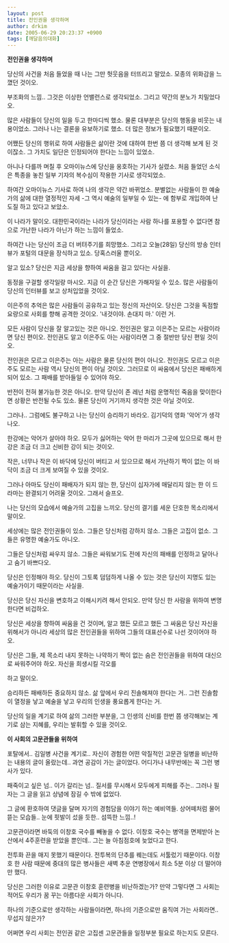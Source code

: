 ```yaml
---
layout: post
title: 전인권을 생각하며
author: drkim
date: 2005-06-29 20:23:37 +0900
tags: [깨달음의대화]
---
```

**전인권을 생각하며**

당신의 사건을 처음 들었을 때 나는 그만 헛웃음을 터뜨리고 말았소. 모종의 위화감을 느꼈던 것이오. 

부조화의 느낌.. 그것은 이상한 언밸런스로 생각되었소. 그리고 약간의 분노가 치밀었다오. 

많은 사람들이 당신의 일을 두고 한마디씩 했소. 물론 대부분은 당신의 행동을 비웃는 내용이었소. 그러나 나는 결론을 유보하기로 했소. 더 많은 정보가 필요했기 때문이오. 

어쨌든 당신의 행위로 하여 사람들은 삶이란 것에 대하여 한번 쯤 더 생각해 보게 된 것이잖소. 그 가치도 일단은 인정되어야 한다는 느낌이 있었소.

아니나 다를까 며칠 후 오마이뉴스에 당신을 옹호하는 기사가 실렸소. 처음 들었던 소식은 특종을 놓친 일부 기자의 복수심이 작용한 기사로 생각되었소. 

하여간 오마이뉴스 기사로 하여 나의 생각은 약간 바뀌었소. 분별없는 사람들이 한 예술가의 삶에 대한 열정적인 자세 -그 역시 예술의 일부일 수 있는- 에 함부로 개입하여 난도질 하고 있다고 보았소. 

이 나라가 말이오. 대한민국이라는 나라가 당신이라는 사람 하나를 포용할 수 없다면 참으로 가난한 나라가 아닌가 하는 느낌이 들었소. 

하여간 나는 당신이 조금 더 버텨주기를 희망했소. 그리고 오늘(28일) 당신의 방송 인터뷰가 포털의 대문을 장식하고 있소. 당혹스러울 뿐이오. 

알고 있소? 당신은 지금 세상을 향하여 싸움을 걸고 있다는 사실을. 

동정을 구걸할 생각일랑 마시오. 지금 이 순간 당신은 가해자일 수 있소. 많은 사람들이 당신의 인터뷰를 보고 상처입었을 것이오. 

이은주의 추억은 많은 사람들이 공유하고 있는 정신의 자산이오. 당신은 그것을 독점할 요량으로 사회를 향해 공격한 것이오. '내것이야. 손대지 마.' 이런 거. 

모든 사람이 당신을 잘 알고있는 것은 아니오. 전인권은 알고 이은주는 모르는 사람이라면 당신 편이오. 전인권도 알고 이은주도 아는 사람이라면 그 중 절반만 당신 편일 것이오.

전인권은 모르고 이은주는 아는 사람은 물론 당신의 편이 아니오. 전인권도 모르고 이은주도 모르는 사람 역시 당신의 편이 아닐 것이오. 그러므로 이 싸움에서 당신은 패배하게 되어 있소. 그 패배를 받아들일 수 있어야 하오.

반전이 전혀 불가능한 것은 아니오. 만약 당신이 존 레넌 처럼 운명적인 죽음을 맞이한다면 상황은 반전될 수도 있소. 물론 당신이 거기까지 생각한 것은 아닐 것이오.

그러나.. 그럼에도 불구하고 나는 당신이 승리하기 바라오. 김기덕의 영화 '악어'가 생각나오. 

한강에는 악어가 살아야 하오. 모두가 싫어하는 악어 한 마리가 그곳에 있으므로 해서 한강은 조금 더 크고 신비한 강이 되는 것이오.

작은, 너무나 작은 이 바닥에 당신이 버티고 서 있으므로 해서 가난하기 짝이 없는 이 바닥이 조금 더 크게 보여질 수 있을 것이오. 

그러나 아마도 당신이 패배자가 되지 않는 한, 당신이 십자가에 매달리지 않는 한 이 드라마는 완결되기 어려울 것이오. 그래서 슬프오.

나는 당신의 모습에서 예술가의 고집을 느끼오. 당신의 결기를 세운 단호한 목소리에서 말이오. 

세상에는 많은 전인권들이 있소. 그들은 당신처럼 강하지 않소. 그들은 고집이 없소. 그들은 유명한 예술가도 아니오. 

그들은 당신처럼 싸우지 않소. 그들은 싸워보기도 전에 자신의 패배를 인정하고 달아나고 숨기 바쁘다오. 

당신은 인정해야 하오. 당신이 그토록 덤덤하게 나올 수 있는 것은 당신이 지명도 있는 예술가이기 때문이라는 사실을.

당신은 당신 자신을 변호하고 이해시키려 해서 안되오. 만약 당신 한 사람을 위하여 변명한다면 비겁하오.

당신은 세상을 향하여 싸움을 건 것이며, 알고 했든 모르고 했든 그 싸움은 당신 자신을 위해서가 아니라 세상의 많은 전인권들을 위하여 그들의 대표선수로 나선 것이어야 하오. 

당신은 그들, 제 목소리 내지 못하는 나약하기 짝이 없는 숨은 전인권들을 위하여 대신으로 싸워주어야 하오. 자신을 희생시킬 각오를 

하고 말이오.

승리하든 패배하든 중요하지 않소. 삶 앞에서 우리 진솔해져야 한다는 거.. 그런 진솔함이 열정을 낳고 예술을 낳고 우리의 인생을 풍요롭게 한다는 거.

당신의 일을 계기로 하여 삶의 그러한 부분을, 그 인생의 신비를 한번 쯤 생각해보는 계기로 삼는 지혜를, 우리는 발휘할 수 있을 것이오.

**이 사회의 고문관들을 위하여**

포탈에서.. 김일병 사건을 계기로.. 자신이 경험한 어떤 악질적인 고문관 일병을 비난하는 내용의 글이 올랐는데.. 과연 공감이 가는 글이었다. 어디가나 내무반에는 꼭 그런 병사가 있다. 

패죽이고 싶은 넘.. 이가 갈리는 넘.. 질서를 무시해서 모두에게 피해를 주는.. 그러나 필자는 그 글을 읽고 상념에 잠길 수 밖에 없었다. 

그 글에 환호하여 댓글을 달며 자기의 경험담을 이야기 하는 예비역들. 상어떼처럼 물어뜯는 모습들.. 눈에 핏발이 섰을 듯한.. 섬뜩한 느낌..! 

고문관이라면 바둑의 이창호 국수를 빼놓을 수 없다. 이창호 국수는 병역을 면제받아 논산에서 4주훈련을 받았을 뿐인데.. 그는 늘 아침점호에 늦었다고 한다. 

전투화 끈을 매지 못했기 때문이다. 전투복의 단추를 꿰는데도 서툴렀기 때문이다. 이창호 한 사람 때문에 중대의 많은 병사들은 새벽 추운 연병장에서 최소 5분 이상 더 떨어야만 했다. 

당신은 그러한 이유로 고문관 이창호 훈련병을 비난하겠는가? 만약 그렇다면 그 사회는 적어도 우리가 꿈 꾸는 아름다운 사회가 아니다. 

하나의 기준으로만 생각하는 사람들이라면, 하나의 기준으로만 움직여 가는 사회라면.. 무섭지 않은가? 

어쩌면 우리 사회는 전인권 같은 고집센 고문관들을 일정부분 필요로 하는지도 모른다.
